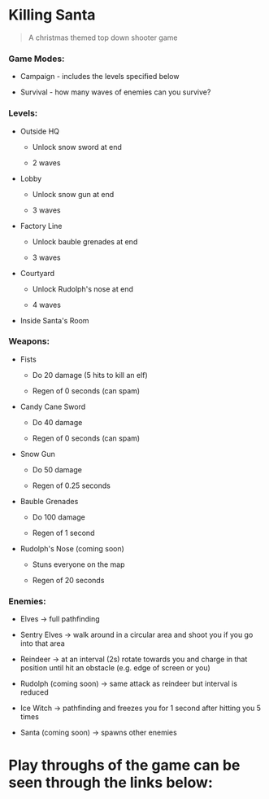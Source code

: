 # **Killing Santa**

> A christmas themed top down shooter game  

### Game Modes:

- Campaign - includes the levels specified below

- Survival - how many waves of enemies can you survive?

### Levels:

- Outside HQ

	-  Unlock snow sword at end

	- 2 waves

- Lobby

	- Unlock snow gun at end

	- 3 waves

- Factory Line

	- Unlock bauble grenades at end

	- 3 waves

- Courtyard

	- Unlock Rudolph's nose at end

	- 4 waves

- Inside Santa's Room

### Weapons:

- Fists

	- Do 20 damage (5 hits to kill an elf)

	- Regen of 0 seconds (can spam)

- Candy Cane Sword

	- Do 40 damage

	- Regen of 0 seconds (can spam)

- Snow Gun

	- Do 50 damage

	- Regen of 0.25 seconds

- Bauble Grenades

	- Do 100 damage

	- Regen of 1 second

- Rudolph's Nose (coming soon)

	- Stuns everyone on the map

	- Regen of 20 seconds

### Enemies:

- Elves -> full pathfinding

- Sentry Elves -> walk around in a circular area and shoot you if you go into that area

- Reindeer -> at an interval (2s) rotate towards you and charge in that position until hit an obstacle (e.g. edge of screen or you)

- Rudolph (coming soon) -> same attack as reindeer but interval is reduced

- Ice Witch -> pathfinding and freezes you for 1 second after hitting you 5 times

- Santa (coming soon) -> spawns other enemies

# Play throughs of the game can be seen through the links below:

